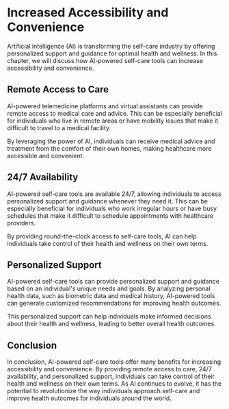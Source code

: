 Increased Accessibility and Convenience
===============================================================================

Artificial intelligence (AI) is transforming the self-care industry by offering personalized support and guidance for optimal health and wellness. In this chapter, we will discuss how AI-powered self-care tools can increase accessibility and convenience.

Remote Access to Care
---------------------

AI-powered telemedicine platforms and virtual assistants can provide remote access to medical care and advice. This can be especially beneficial for individuals who live in remote areas or have mobility issues that make it difficult to travel to a medical facility.

By leveraging the power of AI, individuals can receive medical advice and treatment from the comfort of their own homes, making healthcare more accessible and convenient.

24/7 Availability
-----------------

AI-powered self-care tools are available 24/7, allowing individuals to access personalized support and guidance whenever they need it. This can be especially beneficial for individuals who work irregular hours or have busy schedules that make it difficult to schedule appointments with healthcare providers.

By providing round-the-clock access to self-care tools, AI can help individuals take control of their health and wellness on their own terms.

Personalized Support
--------------------

AI-powered self-care tools can provide personalized support and guidance based on an individual's unique needs and goals. By analyzing personal health data, such as biometric data and medical history, AI-powered tools can generate customized recommendations for improving health outcomes.

This personalized support can help individuals make informed decisions about their health and wellness, leading to better overall health outcomes.

Conclusion
----------

In conclusion, AI-powered self-care tools offer many benefits for increasing accessibility and convenience. By providing remote access to care, 24/7 availability, and personalized support, individuals can take control of their health and wellness on their own terms. As AI continues to evolve, it has the potential to revolutionize the way individuals approach self-care and improve health outcomes for individuals around the world.

